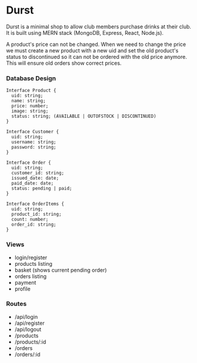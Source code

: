 # Durst

Durst is a minimal shop to allow club members purchase drinks at their club. It is built using MERN stack (MongoDB, Express, React, Node.js).

A product's price can not be changed. When we need to change the price we
must create a new product with a new uid and set the old product's status to
discontinued so it can not be ordered with the old price anymore. This will
ensure old orders show correct prices.

### Database Design
````
Interface Product {
  uid: string;
  name: string;
  price: number;
  image: string;
  status: string; (AVAILABLE | OUTOFSTOCK | DISCONTINUED)
}

Interface Customer {
  uid: string;
  username: string;
  password: string;
}

Interface Order {
  uid: string;
  customer_id: string;
  issued_date: date;
  paid_date: date;
  status: pending | paid;
}

Interface OrderItems {
  uid: string;
  product_id: string;
  count: number;
  order_id: string;
}

````

### Views
- login/register
- products listing
- basket (shows current pending order)
- orders listing
- payment
- profile

### Routes
- /api/login
- /api/register
- /api/logout
- /products
- /products/:id
- /orders
- /orders/:id



